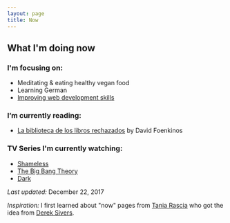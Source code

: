 ```yaml
---
layout: page
title: Now
---
```


## What I'm doing now

### I'm focusing on:
- Meditating & eating healthy vegan food
- Learning German
- [Improving web development skills](https://frontendmasters.com/courses/)

### I’m currently reading:

- [La biblioteca de los libros rechazados](https://www.goodreads.com/book/show/34150150-la-biblioteca-de-los-libros-rechazados) by David Foenkinos

### TV Series I'm currently watching:

- [Shameless](http://www.sho.com/shameless)
- [The Big Bang Theory](http://www.cbs.com/shows/big_bang_theory/)
- [Dark](http://www.imdb.com/title/tt5753856/)

*Last updated:* December 22, 2017

*Inspiration:* I first learned about "now" pages from [Tania Rascia](https://taniarascia.com) who got the idea from [Derek Sivers](https://sivers.org/).
